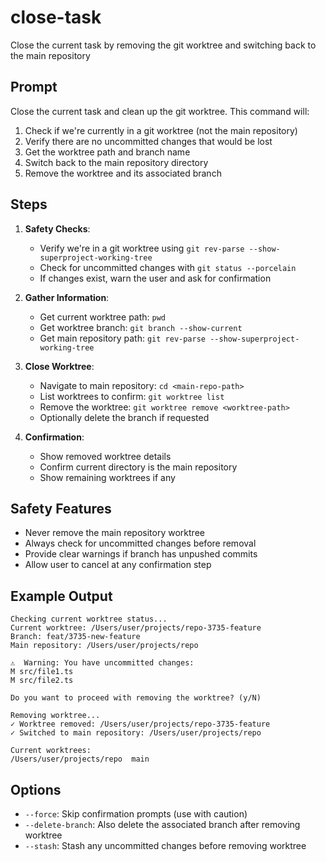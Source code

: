 # close-task

Close the current task by removing the git worktree and switching back to the main repository

## Prompt

Close the current task and clean up the git worktree. This command will:

1. Check if we're currently in a git worktree (not the main repository)
2. Verify there are no uncommitted changes that would be lost
3. Get the worktree path and branch name
4. Switch back to the main repository directory
5. Remove the worktree and its associated branch

## Steps

1. **Safety Checks**:
   - Verify we're in a git worktree using `git rev-parse --show-superproject-working-tree`
   - Check for uncommitted changes with `git status --porcelain`
   - If changes exist, warn the user and ask for confirmation

2. **Gather Information**:
   - Get current worktree path: `pwd`
   - Get worktree branch: `git branch --show-current`
   - Get main repository path: `git rev-parse --show-superproject-working-tree`

3. **Close Worktree**:
   - Navigate to main repository: `cd <main-repo-path>`
   - List worktrees to confirm: `git worktree list`
   - Remove the worktree: `git worktree remove <worktree-path>`
   - Optionally delete the branch if requested

4. **Confirmation**:
   - Show removed worktree details
   - Confirm current directory is the main repository
   - Show remaining worktrees if any

## Safety Features

- Never remove the main repository worktree
- Always check for uncommitted changes before removal
- Provide clear warnings if branch has unpushed commits
- Allow user to cancel at any confirmation step

## Example Output

```
Checking current worktree status...
Current worktree: /Users/user/projects/repo-3735-feature
Branch: feat/3735-new-feature
Main repository: /Users/user/projects/repo

⚠️  Warning: You have uncommitted changes:
M src/file1.ts
M src/file2.ts

Do you want to proceed with removing the worktree? (y/N)

Removing worktree...
✓ Worktree removed: /Users/user/projects/repo-3735-feature
✓ Switched to main repository: /Users/user/projects/repo

Current worktrees:
/Users/user/projects/repo  main
```

## Options

- `--force`: Skip confirmation prompts (use with caution)
- `--delete-branch`: Also delete the associated branch after removing worktree
- `--stash`: Stash any uncommitted changes before removing worktree